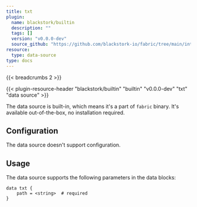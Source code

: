 ```yaml
---
title: txt
plugin:
  name: blackstork/builtin
  description: ""
  tags: []
  version: "v0.0.0-dev"
  source_github: "https://github.com/blackstork-io/fabric/tree/main/internal/builtin/"
resource:
  type: data-source
type: docs
---
```


{{< breadcrumbs 2 >}}

{{< plugin-resource-header "blackstork/builtin" "builtin" "v0.0.0-dev" "txt" "data source" >}}

The data source is built-in, which means it's a part of `fabric` binary. It's available out-of-the-box, no installation required.

## Configuration

The data source doesn't support configuration.

## Usage

The data source supports the following parameters in the data blocks:

```hcl
data txt {
    path = <string>  # required
}
```